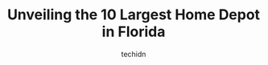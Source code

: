 ---
layout: ampstory
image: https://i0.wp.com/www.depkes.org/wp-content/uploads/2023/06/home-depot-0-in-florida-1685967675.jpeg?resize=640,853
author: techidn
featured: false
description: Discover the impressive array of Home Depot options in Florida, where you can find 10 of the largest Home Depot establishments in the area. From renowned classics to hidden gems, Florida off
title: Unveiling the 10 Largest Home Depot in Florida
cover:
   title: Unveiling the 10 Largest Home Depot in Florida
   subtitle: Rickpate
   background: https://www.depkes.org/wp-content/uploads/2023/06/home-depot-0-in-florida-1685967675.jpeg

pages: 
 - layout: thirds
   top: <h1>#1 The Home Depot</h1>
   bottom: "<p>What more is there to say, it is home Depot. Definitely nothing crazy, but found some vanity fixtures for my bathroom. Price well too, and not too far off from online pri</p>"
   background: https://www.depkes.org/wp-content/uploads/2023/06/home-depot-1-in-florida-1685967676.jpeg
   backgroundblur: true
 - layout: thirds
   top: <h1>#2 The Home Depot</h1>
   bottom: "<p>2805 US Hwy 98 N, Lakeland, FL 33805, United States</p>"
   background: https://www.depkes.org/wp-content/uploads/2023/06/home-depot-2-in-florida-1685967677.jpeg
   cta:
      link: https://www.depkes.org/blog/unveiling-the-10-largest-home-depot-in-florida/
      text: Unveiling the 10 Largest Home Depot in Florida
 - layout: thirds
   top: <h1>#3 The Home Depot</h1>
   bottom: "<p>6130 E Colonial Dr, Orlando, FL 32807, United States</p>"
   background: https://www.depkes.org/wp-content/uploads/2023/06/home-depot-3-in-florida-1685967678.jpeg
   cta:
      link: https://www.depkes.org/blog/unveiling-the-10-largest-home-depot-in-florida/
      text: Unveiling the 10 Largest Home Depot in Florida
 - layout: thirds
   top: <h1>#4 The Home Depot</h1>
   bottom: "<p>1000 NE 4th Ave, Fort Lauderdale, FL 33304, United States</p>"
   background: https://images.unsplash.com/photo-1510906594845-bc082582c8cc?ixlib=rb-4.0.3&ixid=MnwxMjA3fDB8MHxwaG90by1wYWdlfHx8fGVufDB8fHx8&auto=format&fit=crop&w=640&h=853&q=80
   cta:
      link: https://www.depkes.org/blog/unveiling-the-10-largest-home-depot-in-florida/
      text: Unveiling the 10 Largest Home Depot in Florida
 - layout: thirds
   top: <h1>#5 The Home Depot</h1>
   bottom: "<p>1651 S Poinciana Blvd, Kissimmee, FL 34758, United States</p>"
   background: https://images.unsplash.com/photo-1604871000636-074fa5117945?ixlib=rb-4.0.3&ixid=MnwxMjA3fDB8MHxwaG90by1wYWdlfHx8fGVufDB8fHx8&auto=format&fit=crop&w=640&h=853&q=80
   cta:
      link: https://www.depkes.org/blog/unveiling-the-10-largest-home-depot-in-florida/
      text: Unveiling the 10 Largest Home Depot in Florida
 - layout: thirds
   top: <h1>#6 The Home Depot</h1>
   bottom: "<p>33001 S Dixie Hwy, Florida City, FL 33034, United States</p>"
   background: https://images.unsplash.com/photo-1618005182384-a83a8bd57fbe?ixlib=rb-4.0.3&ixid=MnwxMjA3fDB8MHxwaG90by1wYWdlfHx8fGVufDB8fHx8&auto=format&fit=crop&w=640&h=853&q=80
   cta:
      link: https://www.depkes.org/blog/unveiling-the-10-largest-home-depot-in-florida/
      text: Unveiling the 10 Largest Home Depot in Florida
 - layout: thirds
   top: <h1>#7 The Home Depot</h1>
   bottom: "<p>871 US Hwy 27, Lady Lake, FL 32159, United States</p>"
   background: https://images.unsplash.com/photo-1574169208507-84376144848b?ixlib=rb-4.0.3&ixid=MnwxMjA3fDB8MHxwaG90by1wYWdlfHx8fGVufDB8fHx8&auto=format&fit=crop&w=640&h=853&q=80
   cta:
      link: https://www.depkes.org/blog/unveiling-the-10-largest-home-depot-in-florida/
      text: Unveiling the 10 Largest Home Depot in Florida
 - layout: thirds
   middle: Continue reading...
   background: https://images.unsplash.com/photo-1597773150796-e5c14ebecbf5?ixlib=rb-4.0.3&ixid=MnwxMjA3fDB8MHxwaG90by1wYWdlfHx8fGVufDB8fHx8&auto=format&fit=crop&w=640&h=853&q=80
   cta:
      link: https://www.depkes.org/blog/unveiling-the-10-largest-home-depot-in-florida/
      text: Unveiling the 10 Largest Home Depot in Florida
      
---